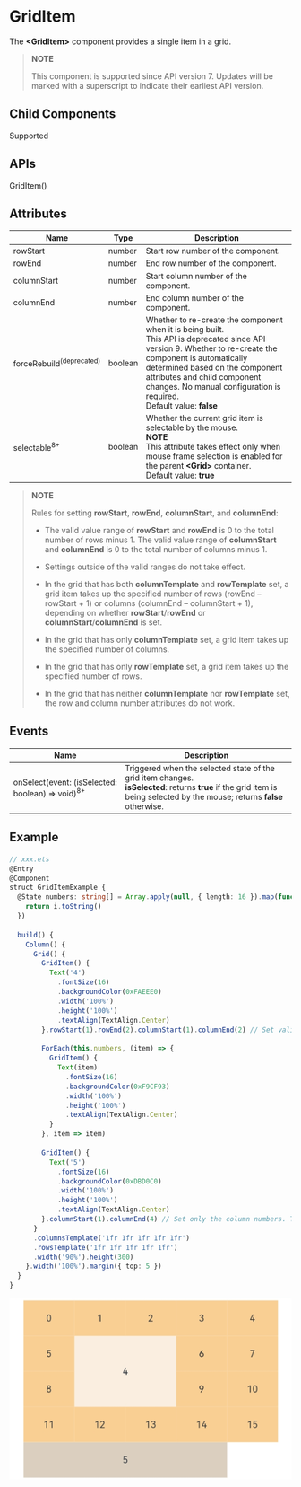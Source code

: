 # GridItem

The **\<GridItem>** component provides a single item in a grid.

>  **NOTE**
>
>  This component is supported since API version 7. Updates will be marked with a superscript to indicate their earliest API version.


## Child Components

Supported


## APIs

GridItem()


## Attributes

| Name| Type| Description|
| -------- | -------- | -------- |
| rowStart | number | Start row number of the component.|
| rowEnd | number | End row number of the component.|
| columnStart | number | Start column number of the component.|
| columnEnd | number | End column number of the component.|
| forceRebuild<sup>(deprecated)</sup> | boolean | Whether to re-create the component when it is being built.<br>This API is deprecated since API version 9. Whether to re-create the component is automatically determined based on the component attributes and child component changes. No manual configuration is required.<br>Default value: **false**|
| selectable<sup>8+</sup> | boolean | Whether the current grid item is selectable by the mouse.<br>**NOTE**<br>This attribute takes effect only when mouse frame selection is enabled for the parent **\<Grid>** container.<br>Default value: **true** |

>  **NOTE**
>
>  Rules for setting **rowStart**, **rowEnd**, **columnStart**, and **columnEnd**:
>
>  - The valid value range of **rowStart** and **rowEnd** is 0 to the total number of rows minus 1. The valid value range of **columnStart** and **columnEnd** is 0 to the total number of columns minus 1.
>
>  - Settings outside of the valid ranges do not take effect.
>
>  - In the grid that has both **columnTemplate** and **rowTemplate** set, a grid item takes up the specified number of rows (rowEnd – rowStart + 1) or columns (columnEnd – columnStart + 1), depending on whether **rowStart**/**rowEnd** or **columnStart**/**columnEnd** is set.
>- In the grid that has only **columnTemplate** set, a grid item takes up the specified number of columns.
>  - In the grid that has only **rowTemplate** set, a grid item takes up the specified number of rows.
>- In the grid that has neither **columnTemplate** nor **rowTemplate** set, the row and column number attributes do not work.


## Events

| Name| Description|
| -------- | -------- |
| onSelect(event: (isSelected: boolean) =&gt; void)<sup>8+</sup> | Triggered when the selected state of the grid item changes.<br>**isSelected**: returns **true** if the grid item is being selected by the mouse; returns **false** otherwise. |


## Example

```ts
// xxx.ets
@Entry
@Component
struct GridItemExample {
  @State numbers: string[] = Array.apply(null, { length: 16 }).map(function (item, i) {
    return i.toString()
  })

  build() {
    Column() {
      Grid() {
        GridItem() {
          Text('4')
            .fontSize(16)
            .backgroundColor(0xFAEEE0)
            .width('100%')
            .height('100%')
            .textAlign(TextAlign.Center)
        }.rowStart(1).rowEnd(2).columnStart(1).columnEnd(2) // Set valid row and column numbers.

        ForEach(this.numbers, (item) => {
          GridItem() {
            Text(item)
              .fontSize(16)
              .backgroundColor(0xF9CF93)
              .width('100%')
              .height('100%')
              .textAlign(TextAlign.Center)
          }
        }, item => item)

        GridItem() {
          Text('5')
            .fontSize(16)
            .backgroundColor(0xDBD0C0)
            .width('100%')
            .height('100%')
            .textAlign(TextAlign.Center)
        }.columnStart(1).columnEnd(4) // Set only the column numbers. The layout does not start from the first column.
      }
      .columnsTemplate('1fr 1fr 1fr 1fr 1fr')
      .rowsTemplate('1fr 1fr 1fr 1fr 1fr')
      .width('90%').height(300)
    }.width('100%').margin({ top: 5 })
  }
}
```

![en-us_image_0000001174582870](figures/en-us_image_0000001174582870.gif)
